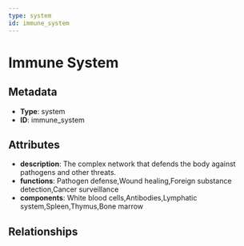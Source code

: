 ```yaml
---
type: system
id: immune_system
---
```


# Immune System

## Metadata

- **Type**: system
- **ID**: immune_system

## Attributes

- **description**: The complex network that defends the body against pathogens and other threats.
- **functions**: Pathogen defense,Wound healing,Foreign substance detection,Cancer surveillance
- **components**: White blood cells,Antibodies,Lymphatic system,Spleen,Thymus,Bone marrow

## Relationships

